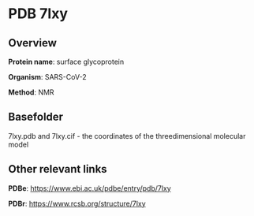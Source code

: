 # PDB 7lxy

## Overview

**Protein name**: surface glycoprotein

**Organism**: SARS-CoV-2

**Method**: NMR



## Basefolder

7lxy.pdb and 7lxy.cif - the coordinates of the threedimensional molecular model



## Other relevant links 
**PDBe**:  https://www.ebi.ac.uk/pdbe/entry/pdb/7lxy
 
**PDBr**: https://www.rcsb.org/structure/7lxy 
